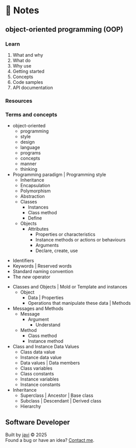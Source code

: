 # :memo: Notes
## object-oriented programming (OOP)
### Learn
1. What and why
2. What do
3. Why use
4. Getting started
5. Concepts
6. Code samples
7. API documentation
### Resources
### Terms and concepts
* object-oriented
  - programming
  - style
  - design
  - language
  - programs
  - concepts
  - manner
  - thinking
* Programming paradigm | Programming style
  - Inheritance
  - Encapsulation
  - Polymorphism
  - Abstraction
  * Classes
    - Instances
    - Class method
    - Define
  * Objects
    * Attributes
      - Properties or characteristics
      - Instance methods or actions or behaviours
      - Arguments
      - Declare, create, use
- Identifiers
- Keywords | Reserved words
- Standard naming convention
- The *new* operator
* Classes and Objects | Mold or Template and instances
  * Object
    - Data | Properties
    - Operations that manipulate these data | Methods
* Messages and Methods
  * Message
    * Argument
      - Understand
  * Method
    - Class method
    - Instance method
* Class and Instance Data Values
  - Class data value
  - Instance data value
  - Data values | Data members
  - Class variables
  - Class constants
  - Instance variables
  - Instance constants
* Inheritance
  - Superclass | Ancestor | Base class
  - Subclass | Descendant | Derived class
  - Hierarchy
## Software Developer
Built by [javi](https://github.com/javierandres-dev/) :copyright: 2025  
Found a bug or have an idea? [Contact me](https://www.linkedin.com/in/javierandres-dev/).
